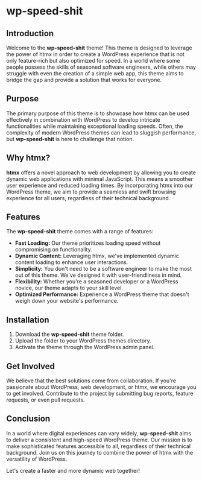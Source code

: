 # wp-speed-shit

## Introduction

Welcome to the **wp-speed-shit** theme! This theme is designed to leverage the power of htmx in order to create a WordPress experience that is not only feature-rich but also optimized for speed. In a world where some people possess the skills of seasoned software engineers, while others may struggle with even the creation of a simple web app, this theme aims to bridge the gap and provide a solution that works for everyone.

## Purpose

The primary purpose of this theme is to showcase how htmx can be used effectively in combination with WordPress to develop intricate functionalities while maintaining exceptional loading speeds. Often, the complexity of modern WordPress themes can lead to sluggish performance, but **wp-speed-shit** is here to challenge that notion.

## Why htmx?

**htmx** offers a novel approach to web development by allowing you to create dynamic web applications with minimal JavaScript. This means a smoother user experience and reduced loading times. By incorporating htmx into our WordPress theme, we aim to provide a seamless and swift browsing experience for all users, regardless of their technical background.

## Features

The **wp-speed-shit** theme comes with a range of features:

- **Fast Loading:** Our theme prioritizes loading speed without compromising on functionality.
- **Dynamic Content:** Leveraging htmx, we've implemented dynamic content loading to enhance user interactions.
- **Simplicity:** You don't need to be a software engineer to make the most out of this theme. We've designed it with user-friendliness in mind.
- **Flexibility:** Whether you're a seasoned developer or a WordPress novice, our theme adapts to your skill level.
- **Optimized Performance:** Experience a WordPress theme that doesn't weigh down your website's performance.

## Installation

1. Download the **wp-speed-shit** theme folder.
2. Upload the folder to your WordPress themes directory.
3. Activate the theme through the WordPress admin panel.

## Get Involved

We believe that the best solutions come from collaboration. If you're passionate about WordPress, web development, or htmx, we encourage you to get involved. Contribute to the project by submitting bug reports, feature requests, or even pull requests.

## Conclusion

In a world where digital experiences can vary widely, **wp-speed-shit** aims to deliver a consistent and high-speed WordPress theme. Our mission is to make sophisticated features accessible to all, regardless of their technical background. Join us on this journey to combine the power of htmx with the versatility of WordPress.

Let's create a faster and more dynamic web together!
